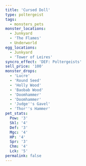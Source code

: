 ```yaml
---
title: 'Cursed Doll'
type: poltergeist
tags:
  - monsters_pets
monster_locations:
  - Junkyard
  - 'The Flames'
  - Underworld
egg_locations:
  - Junkyard
  - 'Tower of Leires'
syncro_effect: 'DEF: Poltergeists'
sell_price: '100'
monster_drops:
  - 'Lucre'
  - 'Round Seed'
  - 'Holly Wood'
  - 'Baobab Wood'
  - 'Doomhammer'
  - 'Doomhammer'
  - 'Judge''s Gavel'
  - 'Thor''s Hammer'
pet_stats:
  Pow: '3'
  Skl: '4'
  Def: '3'
  Mgc: '4'
  HP: '4'
  Spr: '3'
  Chm: '4'
  Lck: '5'
permalink: false
---
```

